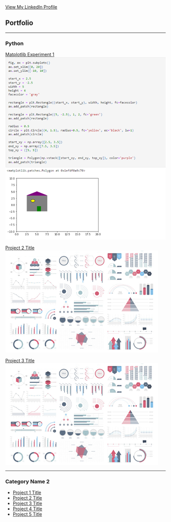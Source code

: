 <script src="https://platform.linkedin.com/badges/js/profile.js" async defer type="text/javascript"></script>
<div class="badge-base LI-profile-badge" data-locale="en_US" data-size="medium" data-theme="light" data-type="VERTICAL" data-vanity="cherise-stanley-ambcs-938bb814a" data-version="v1"><a class="badge-base__link LI-simple-link" href="https://uk.linkedin.com/in/cherise-stanley-ambcs-938bb814a?trk=profile-badge">View My LinkedIn Profile</a></div>

## Portfolio

---

### Python 

[Matplotlib Experiment 1](/matplotlib.html)
<img src="assets/images/houseVis.png?raw=true"/>


[Project 2 Title](/pdf/sample_presentation.pdf)
<img src="assets/images/dummy_thumbnail.jpg?raw=true"/>


[Project 3 Title](http://example.com/)
<img src="assets/images/dummy_thumbnail.jpg?raw=true"/>

---

### Category Name 2

- [Project 1 Title](http://example.com/)
- [Project 2 Title](http://example.com/)
- [Project 3 Title](http://example.com/)
- [Project 4 Title](http://example.com/)
- [Project 5 Title](http://example.com/)





